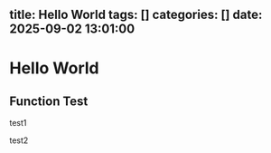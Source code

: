 title: Hello World
tags: []
categories: []
date: 2025-09-02 13:01:00
---

# Hello World

## Function Test

<div class='cbox'>

test1

</div>



<div class='pbox'>

test2

</div>

